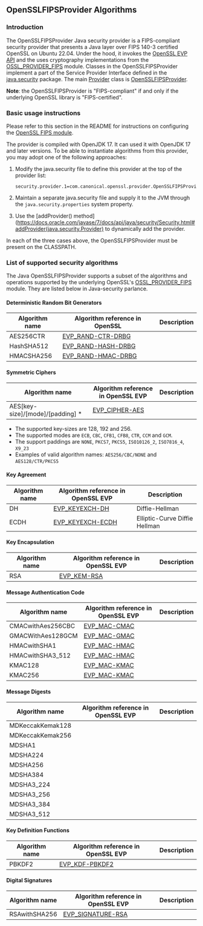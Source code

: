 ## OpenSSLFIPSProvider Algorithms

### Introduction
The OpenSSLFIPSProvider Java security provider is a FIPS-compliant security provider that presents a Java layer over FIPS 140-3 certified OpenSSL on Ubuntu 22.04. Under the hood, it invokes the [OpenSSL EVP API](https://docs.openssl.org/3.3/man7/evp/) and the uses cryptography implementations from the [OSSL_PROVIDER_FIPS](https://docs.openssl.org/3.0/man7/OSSL_PROVIDER-FIPS/) module. Classes in the OpenSSLFIPSProvider implement a part of the Service Provider Interface defined in the [java.security](https://docs.oracle.com/en/java/javase/17/docs/api/java.base/java/security/package-summary.html) package. The main [Provider](https://docs.oracle.com/en/java/javase/17/docs/api/java.base/java/security/Provider.html) class is [OpenSSLFIPSProvider](https://github.com/canonical/openssl-fips-java/blob/main/src/main/java/com/canonical/openssl/provider/OpenSSLFIPSProvider.java).

**Note**: the OpenSSLFIPSProvider is "FIPS-compliant" if and only if the underlying OpenSSL library is "FIPS-certified". 

### Basic usage instructions
Please refer to this section in the README for instructions on configuring the [OpenSSL FIPS module](https://github.com/canonical/openssl-fips-java?tab=readme-ov-file#install-and-configure-openssl-fips).

The provider is compiled with OpenJDK 17. It can used it with OpenJDK 17 and later versions. To be able to instantiate algorithms from this provider, you may adopt one of the following approaches:

1. Modify the java.security file to define this provider at the top of the provider list:
   ```
   security.provider.1=com.canonical.openssl.provider.OpenSSLFIPSProvider
   ```
2. Maintain a separate java.security file and supply it to the JVM through the `java.security.properties` system property.

3. Use the [addProvider() method](https://docs.oracle.com/javase/7/docs/api/java/security/Security.html#addProvider(java.security.Provider) to dynamically add the provider.

In each of the three cases above, the OpenSSLFIPSProvider must be present on the CLASSPATH.

### List of supported security algorithms

The Java OpenSSLFIPSProvider supports a subset of the algorithms and operations supported by the underlying OpenSSL's [OSSL_PROVIDER_FIPS](https://docs.openssl.org/3.0/man7/OSSL_PROVIDER-FIPS/#description) module. They are listed below in Java-security parlance.

#### Deterministic Random Bit Generators
| Algorithm name| Algorithm reference in OpenSSL | Description |
|----------------|------------------------------------|------------|
|AES256CTR|[EVP_RAND-CTR-DRBG](https://docs.openssl.org/3.0/man7/EVP_RAND-CTR-DRBG/)| |
|HashSHA512|[EVP_RAND-HASH-DRBG](https://docs.openssl.org/3.0/man7/EVP_RAND-HASH-DRBG/)||
|HMACSHA256|[EVP_RAND-HMAC-DRBG](https://docs.openssl.org/3.0/man7/EVP_RAND-HMAC-DRBG/)||

#### Symmetric Ciphers
| Algorithm name| Algorithm reference in OpenSSL EVP | Description |
|----------------|------------------------------------|------------|
| AES[key-size]/[mode]/[padding] * | [EVP_CIPHER-AES](https://docs.openssl.org/3.0/man7/EVP_CIPHER-AES/) | |
* The supported key-sizes are 128, 192 and 256.
* The supported modes are `ECB`, `CBC`, `CFB1`, `CFB8`, `CTR`, `CCM` and `GCM`.
* The support paddings are `NONE`, `PKCS7`, `PKCS5`, `ISO10126_2`, `ISO7816_4`, `X9_23`
* Examples of valid algorithm names: `AES256/CBC/NONE` and `AES128/CTR/PKCS5`

#### Key Agreement
| Algorithm name| Algorithm reference in OpenSSL EVP | Description |
|----------------|------------------------------------|------------|
| DH | [EVP_KEYEXCH-DH](https://docs.openssl.org/3.0/man7/EVP_KEYEXCH-DH/)| Diffie-Hellman |
| ECDH | [EVP_KEYEXCH-ECDH](https://docs.openssl.org/3.0/man7/EVP_KEYEXCH-ECDH/) | Elliptic-Curve Diffie Hellman |

#### Key Encapsulation
| Algorithm name| Algorithm reference in OpenSSL EVP | Description |
|----------------|------------------------------------|------------|
| RSA | [EVP_KEM-RSA](https://docs.openssl.org/3.0/man7/EVP_KEM-RSA/)||

#### Message Authentication Code
| Algorithm name| Algorithm reference in OpenSSL EVP | Description |
|----------------|------------------------------------|------------|
|CMACwithAes256CBC|[EVP_MAC-CMAC](https://docs.openssl.org/3.0/man7/EVP_MAC-CMAC/)||
|GMACWithAes128GCM|[EVP_MAC-GMAC](https://docs.openssl.org/3.0/man7/EVP_MAC-GMAC/)||
|HMACwithSHA1|[EVP_MAC-HMAC](https://docs.openssl.org/3.0/man7/EVP_MAC-HMAC/)||
|HMACwithSHA3_512|[EVP_MAC-HMAC](https://docs.openssl.org/3.0/man7/EVP_MAC-HMAC/)||
|KMAC128|[EVP_MAC-KMAC](https://docs.openssl.org/3.0/man7/EVP_MAC-KMAC/)||
|KMAC256|[EVP_MAC-KMAC](https://docs.openssl.org/3.0/man7/EVP_MAC-KMAC/)||

#### Message Digests
| Algorithm name| Algorithm reference in OpenSSL EVP | Description |
|----------------|------------------------------------|------------|
|MDKeccakKemak128|||
|MDKeccakKemak256|||
|MDSHA1|||
|MDSHA224|||
|MDSHA256|||
|MDSHA384|||
|MDSHA3_224|||
|MDSHA3_256|||
|MDSHA3_384|||
|MDSHA3_512|||

#### Key Definition Functions
| Algorithm name| Algorithm reference in OpenSSL EVP | Description |
|----------------|------------------------------------|------------|
|PBKDF2|[EVP_KDF-PBKDF2](https://docs.openssl.org/3.0/man7/EVP_KDF-PBKDF2/)||

#### Digital Signatures
| Algorithm name| Algorithm reference in OpenSSL EVP | Description |
|----------------|------------------------------------|------------|
|RSAwithSHA256|[EVP_SIGNATURE-RSA](https://docs.openssl.org/3.0/man7/EVP_SIGNATURE-RSA/)||
